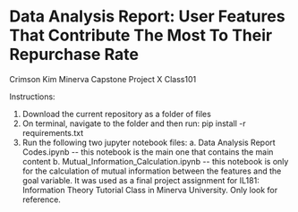 # Data Analysis Report: User Features That Contribute The Most To Their Repurchase Rate

Crimson Kim Minerva Capstone Project X Class101

Instructions: 
1. Download the current repository as a folder of files 
2. On terminal, navigate to the folder and then run: pip install -r requirements.txt
3. Run the following two jupyter notebook files:
a. Data Analysis Report Codes.ipynb -- this notebook is the main one that contains the main content
b. Mutual_Information_Calculation.ipynb -- this notebook is only for the calculation of mutual information between the features and the goal variable. It was used as a final project assignment for IL181: Information Theory Tutorial Class in Minerva University. Only look for reference.

